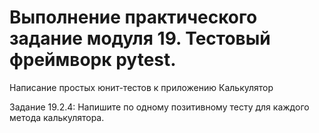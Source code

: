 # Выполнение практического задание  модуля 19. Тестовый фреймворк pytest.
Написание простых юнит-тестов к приложению Калькулятор

Задание 19.2.4:
Напишите по одному позитивному тесту для каждого метода калькулятора.

